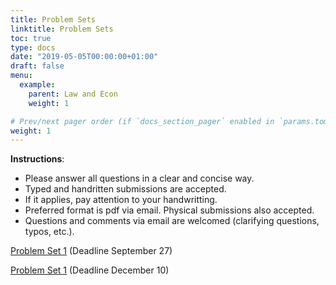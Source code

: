 ```yaml
---
title: Problem Sets
linktitle: Problem Sets
toc: true
type: docs
date: "2019-05-05T00:00:00+01:00"
draft: false
menu:
  example:
    parent: Law and Econ
    weight: 1

# Prev/next pager order (if `docs_section_pager` enabled in `params.toml`)
weight: 1
---
```


**Instructions**: 

- Please answer all questions in a clear and concise way.
- Typed and handritten submissions are accepted.
- If it applies, pay attention to your handwritting.
- Preferred format is pdf via email. Physical submissions also accepted.
- Questions and comments via email are welcomed (clarifying questions, typos, etc.).

[Problem Set 1](/files/LawEcon/PS1.pdf) (Deadline September 27)

[Problem Set 1](/files/LawEcon/PS1.pdf) (Deadline December 10)
